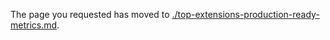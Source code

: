 <!-- TODO:  deprecate this document by removing it.  It has been  replaced by top-extensions-production-ready-metrics.md -->

The page you requested has moved to [./top-extensions-production-ready-metrics.md](./top-extensions-production-ready-metrics.md). 

<!--Original content 
gitdown": "contents", "maxLevel": 2}

gitdown": "include-file", "file": "./top-extensions-production-ready-metrics.md"}
-->
